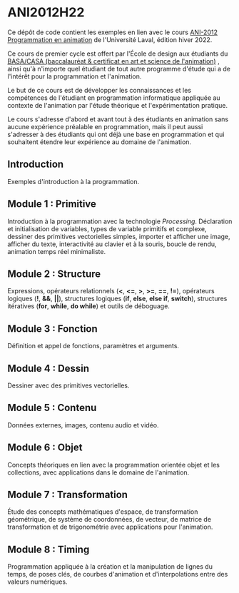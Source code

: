 # ANI2012H22

Ce dépôt de code contient les exemples en lien avec le cours [ANI-2012 Programmation en animation](https://www.distance.ulaval.ca/etudes/cours/programmation-en-animation) de l'Université Laval, édition hiver 2022.

Ce cours de premier cycle est offert par l'École de design aux étudiants du [BASA/CASA (baccalauréat & certificat en art et science de l'animation)](https://www.design.ulaval.ca/programmes/baccalaureat-art-science-animation.html) , ainsi qu'à n'importe quel étudiant de tout autre programme d'étude qui a de l'intérêt pour la programmation et l'animation.

Le but de ce cours est de développer les connaissances et les compétences de l'étudiant en programmation informatique appliquée au contexte de l'animation par l'étude théorique et l'expérimentation pratique.

Le cours s'adresse d'abord et avant tout à des étudiants en animation sans aucune expérience préalable en programmation, mais il peut aussi s'adresser à des étudiants qui ont déjà une base en programmation et qui souhaitent étendre leur expérience au domaine de l'animation.

## Introduction

Exemples d'introduction à la programmation.

## Module 1 : Primitive

Introduction à la programmation avec la technologie *Processing*. Déclaration et initialisation de variables, types de variable primitifs et complexe, dessiner des primitives vectorielles simples, importer et afficher une image, afficher du texte, interactivité au clavier et à la souris, boucle de rendu, animation temps réel minimaliste.

## Module 2 : Structure

Expressions, opérateurs relationnels (**<**, **<=**, **>**, **>=**, **==**, **!=**), opérateurs logiques (**!**, **&&**, **||**), structures logiques (**if**, **else**, **else if**, **switch**), structures itératives (**for**, **while**, **do while**) et outils de déboguage.

## Module 3 : Fonction

Définition et appel de fonctions, paramètres et arguments.

## Module 4 : Dessin

Dessiner avec des primitives vectorielles.

## Module 5 : Contenu

Données externes, images, contenu audio et vidéo.

## Module 6 : Objet

Concepts théoriques en lien avec la programmation orientée objet et les collections, avec applications dans le domaine de l'animation.

## Module 7 : Transformation

Étude des concepts mathématiques d'espace, de transformation géométrique, de système de coordonnées, de vecteur, de matrice de transformation et de trigonométrie avec applications pour l'animation.

## Module 8 : Timing

Programmation appliquée à la création et la manipulation de lignes du temps, de poses clés, de courbes d'animation et d'interpolations entre des valeurs numériques.

